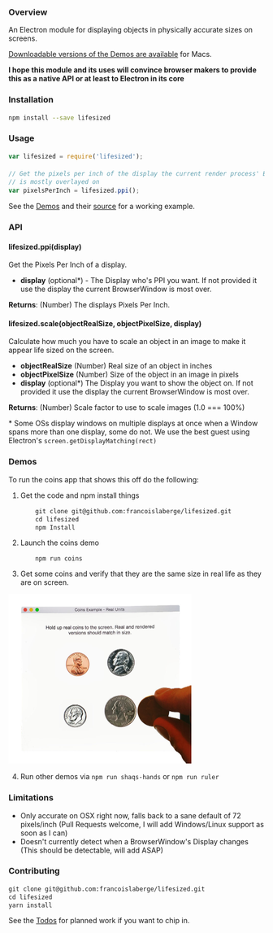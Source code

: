 ### Overview
An Electron module for displaying objects in physically accurate sizes on screens.

[Downloadable versions of the Demos are available](https://github.com/francoislaberge/lifesized/releases) for Macs.

**I hope this module and its uses will convince browser makers to provide this as a native API or at least to Electron in its core**

### Installation

```bash
npm install --save lifesized
```

### Usage

```js
var lifesized = require('lifesized');

// Get the pixels per inch of the display the current render process' BrowserWindow
// is mostly overlayed on
var pixelsPerInch = lifesized.ppi();
```

See the [Demos](#demo) and their [source](https://github.com/francoislaberge/lifesized/tree/master/examples) for a working example.

### API

#### lifesized.ppi(display)
Get the Pixels Per Inch of a display.

  - **display** (optional*) - The Display who's PPI you want. If not provided it use the display the current BrowserWindow is most over.

**Returns**: (Number) The displays Pixels Per Inch.


#### lifesized.scale(objectRealSize, objectPixelSize, display)
Calculate how much you have to scale an object in an image to make it appear life sized on the screen.

  - **objectRealSize** (Number) Real size of an object in inches
  - **objectPixelSize** (Number) Size of the object in an image in pixels
  - **display** (optional*) The Display you want to show the object on. If not provided it use the display the current BrowserWindow is most over.

**Returns**: (Number) Scale factor to use to scale images (1.0 === 100%)

\* Some OSs display windows on multiple displays at once when a Window spans
more than one display, some do not. We use the best guest using Electron's ```screen.getDisplayMatching(rect)```

### Demos
To run the coins app that shows this off do the following:

 1. Get the code and npm install things

            git clone git@github.com:francoislaberge/lifesized.git
            cd lifesized
            npm Install

 2. Launch the coins demo

            npm run coins

 3. Get some coins and verify that they are the same size in real life as they are on screen.

<img src="https://raw.githubusercontent.com/francoislaberge/lifesized/master/demos/coins/screenshot.jpg" width="360">

 4. Run other demos via ```npm run shaqs-hands``` or ```npm run ruler```

### Limitations
  - Only accurate on OSX right now, falls back to a sane default of 72 pixels/inch (Pull Requests welcome, I will add Windows/Linux support as soon as I can)
  - Doesn't currently detect when a BrowserWindow's Display changes (This should be detectable, will add ASAP)

### Contributing

```
git clone git@github.com:francoislaberge/lifesized.git
cd lifesized
yarn install
```

See the [Todos](https://github.com/francoislaberge/lifesized/blob/master/TODOS.md) for planned work if you want to chip in.
